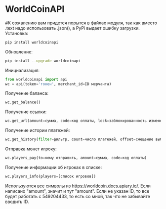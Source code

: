 # WorldCoinAPI
#К сожалению вам придется порытся в файлах модуля, так как вместо .text надо использовать .json(), а PyPi выдает ошибку загрузки.
Установка:
```cmd
pip install worldcoinapi
```
Обновление:
```cmd
pip install --upgrade worldcoinapi
```
Инициализация:
```python
from worldcoinapi import api
wc = api(token='токен', merchant_id=ID мерчанта)
```
Получение баланса:
```python
wc.get_balance()
```
Получение ссылки:
```python
wc.get_url(amount=сумма, code=код оплаты, lock=заблокированность изменения суммы)
```
Получение истории платежей:
```python
wc.get_history(filter=фильтр, count=число платежей, offset=смещение выборки)
```
Отправка монет игроку:
```python
wc.players_pay(to=кому отправить, amount=сумма, code=код оплаты)
```
Получение информации об игроках в списке:
```python
wc.players_info(players=[список игровов])
```
Используются все символы из https://worldcoin.docs.apiary.io/.
Если написано "amount", значит и тут "amount".
Если не указан ID, то все будет работать с 549204433, то есть со мной, так что не забывайте вводить ID.
